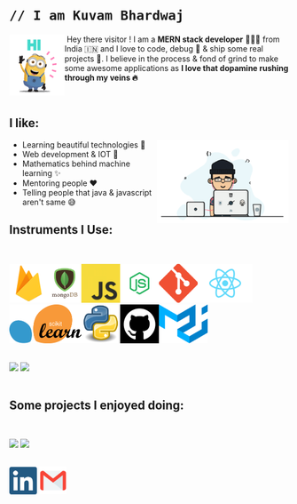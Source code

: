 <h1><code>// I am Kuvam Bhardwaj</code></h1> <img />

<img src='gif/hello.gif' height='110' align='left'>
Hey there visitor !
I am a <b>MERN stack developer</b> 👨🏻‍💻 from India 🇮🇳 and I love to code, debug 🐞 & ship some real projects 🚀.
I believe in the process & fond of grind to make some awesome applications as <b>I love that dopamine rushing through my veins 🔥</b>

<br /><h2><b>I like:</b></h2>
<img align='right' src='gif/cool.gif' height='150' />
<ul>
    <li>Learning beautiful technologies 🥰</li>
    <li>Web development & IOT 🚀</li>
    <li>Mathematics behind machine learning ✨</li>
    <li>Mentoring people ❤️</li>
    <li>Telling people that java & javascript aren't same 😅</li>
</ul>

<h2><b>Instruments I Use:</b></h2><br />

<img src='images/firebase.png' height='70' /><img src='images/mongo.png' height='70' /><img src='images/js.jpeg' height='70' /><img src='images/node.png' height='70' /><img src='images/git.png' height='70' /><img src='images/react.png' height='70' /><img src='images/sklearn.png' height='70' /><img src='images/python.png' height='70' /><img src='images/github.png' height='70' /><img src='images/material.png' height='70' />
<br /><br />

[<img height='165' src='https://github-readme-stats.vercel.app/api?username=kuvamdazeus&theme=dracula' />](https://github.com/noobs-spotify-clone)   [<img src='https://github-readme-stats.vercel.app/api/top-langs/?username=kuvamdazeus&theme=dracula&layout=compact' />](https://github.com/amazon-clone)<br /><br />

<h2><b>Some projects I enjoyed doing:</b></h2><br />

[![](https://github-readme-stats.vercel.app/api/pin?username=kuvamdazeus&theme=dracula&repo=noobs-spotify-clone)](https://github.com/kuvamdazeus/noobs-spotify-clone) [![](https://github-readme-stats.vercel.app/api/pin?username=kuvamdazeus&theme=dracula&repo=amazon-clone)](https://github.com/kuvamdazeus/amazon-clone)<br /><br />

[<img src='images/linkedin-logo-copy.png' height='50' />](https://www.linkedin.com/in/kuvam-bhardwaj-8007161ba/) [<img src='images/gmail.png' height='50' />](mailto:kuvamyash@gmail.com)
